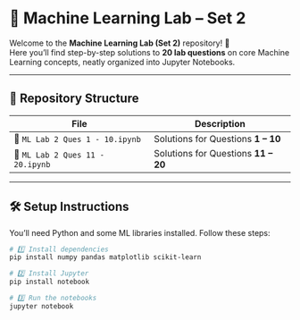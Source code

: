 # 🚀 Machine Learning Lab – Set 2

Welcome to the **Machine Learning Lab (Set 2)** repository! 🎯  
Here you’ll find step-by-step solutions to **20 lab questions** on core Machine Learning concepts, neatly organized into Jupyter Notebooks.

---

## 📂 Repository Structure
| File | Description |
|------|-------------|
| 📘 `ML Lab 2 Ques 1 - 10.ipynb` | Solutions for Questions **1 – 10** |
| 📗 `ML Lab 2 Ques 11 - 20.ipynb` | Solutions for Questions **11 – 20** |

---

## 🛠️ Setup Instructions
You’ll need Python and some ML libraries installed. Follow these steps:

```bash
# 1️⃣ Install dependencies
pip install numpy pandas matplotlib scikit-learn

# 2️⃣ Install Jupyter
pip install notebook

# 3️⃣ Run the notebooks
jupyter notebook
